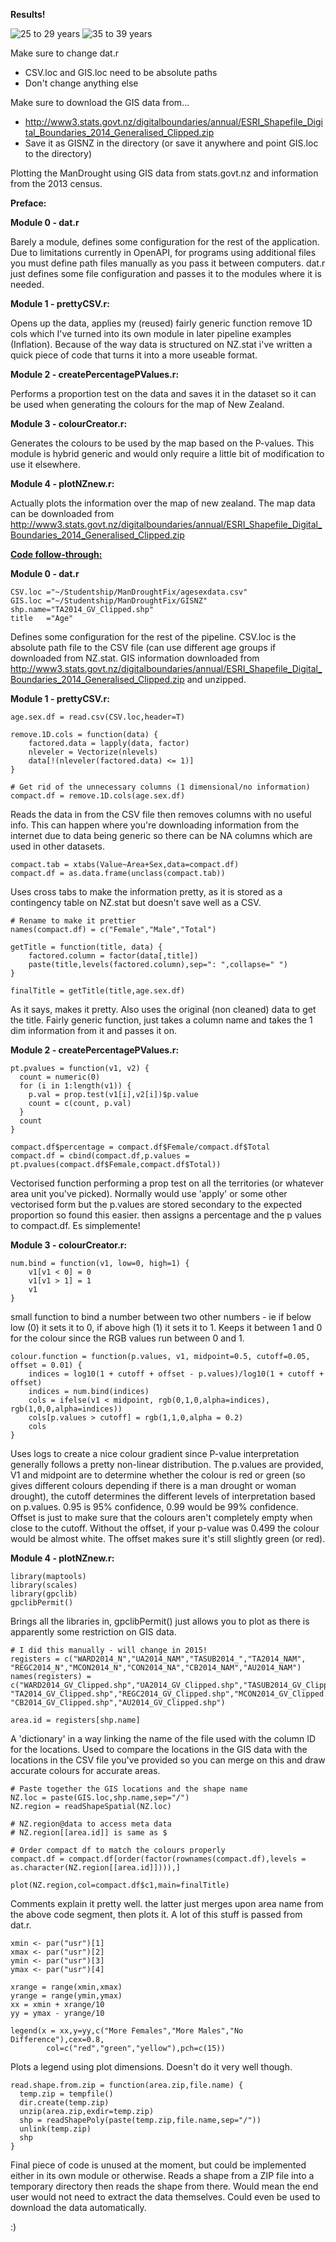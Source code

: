 <b>Results!</b>

![25 to 29 years](http://imgur.com/eBavtPN.png)
![35 to 39 years](http://imgur.com/dt0nYrr.png)

Make sure to change dat.r
  -	CSV.loc and GIS.loc need to be absolute paths
  -	Don't change anything else

Make sure to download the GIS data from...
  -	http://www3.stats.govt.nz/digitalboundaries/annual/ESRI_Shapefile_Digital_Boundaries_2014_Generalised_Clipped.zip
  -	Save it as GISNZ in the directory (or save it anywhere and point GIS.loc
	to the directory)


Plotting the ManDrought using GIS data from stats.govt.nz and information from
the 2013 census.

<b>Preface:</b>

<b>Module 0 - dat.r</b>

Barely a module, defines some configuration for the rest of the application.
Due to limitations currently in OpenAPI, for programs using additional files
you must define path files manually as you pass it between computers. dat.r just
defines some file configuration and passes it to the modules where it is needed.

<b>Module 1 - prettyCSV.r:</b>

Opens up the data, applies my (reused) fairly generic function remove 1D cols
which I've turned into its own module in later pipeline examples (Inflation).
Because of the way data is structured on NZ.stat i've written a quick piece of
code that turns it into a more useable format.

<b>Module 2 - createPercentagePValues.r:</b>

Performs a proportion test on the data and saves it in the dataset so it can be
used when generating the colours for the map of New Zealand.

<b>Module 3 - colourCreator.r:</b>

Generates the colours to be used by the map based on the P-values. This module 
is hybrid generic and would only require a little bit of modification to use it
elsewhere.

<b>Module 4 - plotNZnew.r:</b>

Actually plots the information over the map of new zealand. The map data can be
downloaded from http://www3.stats.govt.nz/digitalboundaries/annual/ESRI_Shapefile_Digital_Boundaries_2014_Generalised_Clipped.zip


<b><u>Code follow-through:</u></b>

<b>Module 0 - dat.r</b>

```
CSV.loc ="~/Studentship/ManDroughtFix/agesexdata.csv"
GIS.loc ="~/Studentship/ManDroughtFix/GISNZ"
shp.name="TA2014_GV_Clipped.shp"
title	="Age"
```

Defines some configuration for the rest of the pipeline. CSV.loc is the absolute
path file to the CSV file (can use different age groups if downloaded from
NZ.stat. GIS information downloaded from http://www3.stats.govt.nz/digitalboundaries/annual/ESRI_Shapefile_Digital_Boundaries_2014_Generalised_Clipped.zip and unzipped.

<b>Module 1 - prettyCSV.r:</b>

```
age.sex.df = read.csv(CSV.loc,header=T)

remove.1D.cols = function(data) {
	factored.data = lapply(data, factor)
	nleveler = Vectorize(nlevels)
	data[!(nleveler(factored.data) <= 1)]
}

# Get rid of the unnecessary columns (1 dimensional/no information)
compact.df = remove.1D.cols(age.sex.df)
```

Reads the data in from the CSV file then removes columns with no useful info.
This can happen where you're downloading information from the internet due to
data being generic so there can be NA columns which are used in other datasets.

```
compact.tab = xtabs(Value~Area+Sex,data=compact.df)
compact.df = as.data.frame(unclass(compact.tab))
```

Uses cross tabs to make the information pretty, as it is stored as a contingency
table on NZ.stat but doesn't save well as a CSV.

```
# Rename to make it prettier
names(compact.df) = c("Female","Male","Total")

getTitle = function(title, data) {
	factored.column = factor(data[,title])
	paste(title,levels(factored.column),sep=": ",collapse=" ")
}

finalTitle = getTitle(title,age.sex.df)
```
As it says, makes it pretty. Also uses the original (non cleaned) data to get
the title. Fairly generic function, just takes a column name and takes the 1 dim
information from it and passes it on.

<b>Module 2 - createPercentagePValues.r:</b>
```
pt.pvalues = function(v1, v2) {
  count = numeric(0)
  for (i in 1:length(v1)) {
    p.val = prop.test(v1[i],v2[i])$p.value
    count = c(count, p.val)
  }
  count
}

compact.df$percentage = compact.df$Female/compact.df$Total
compact.df = cbind(compact.df,p.values = pt.pvalues(compact.df$Female,compact.df$Total))
```
Vectorised function performing a prop test on all the territories (or whatever
area unit you've picked). Normally would use 'apply' or some other vectorised
form but the p.values are stored secondary to the expected proportion so found
this easier. then assigns a percentage and the p values to compact.df. 
Es simplemente!

<b>Module 3 - colourCreator.r:</b>
```
num.bind = function(v1, low=0, high=1) {
	v1[v1 < 0] = 0
	v1[v1 > 1] = 1
	v1
}
```

small function to bind a number between two other numbers - ie if below low (0)
it sets it to 0, if above high (1) it sets it to 1. Keeps it between 1 and 0 for
the colour since the RGB values run between 0 and 1.

```
colour.function = function(p.values, v1, midpoint=0.5, cutoff=0.05, offset = 0.01) {
	indices = log10(1 + cutoff + offset - p.values)/log10(1 + cutoff + offset)	
	indices = num.bind(indices)
	cols = ifelse(v1 < midpoint, rgb(0,1,0,alpha=indices), rgb(1,0,0,alpha=indices))
	cols[p.values > cutoff] = rgb(1,1,0,alpha = 0.2)
	cols
}
```
Uses logs to create a nice colour gradient since P-value interpretation
generally follows a pretty non-linear distribution. The p.values are provided,
V1 and midpoint are to determine whether the colour is red or green (so gives
different colours depending if there is a man drought or woman drought), the
cutoff determines the different levels of interpretation based on p.values.
0.95 is 95% confidence, 0.99 would be 99% confidence. Offset is just to make 
sure that the colours aren't completely empty when close to the cutoff. Without
the offset, if your p-value was 0.499 the colour would be almost white. The
offset makes sure it's still slightly green (or red).

<b>Module 4 - plotNZnew.r:</b>
```
library(maptools)
library(scales)
library(gpclib)
gpclibPermit()
```
Brings all the libraries in, gpclibPermit() just allows you to plot as there is
apparently some restriction on GIS data.

```
# I did this manually - will change in 2015!
registers = c("WARD2014_N","UA2014_NAM","TASUB2014_","TA2014_NAM",
"REGC2014_N","MCON2014_N","CON2014_NA","CB2014_NAM","AU2014_NAM")
names(registers) = c("WARD2014_GV_Clipped.shp","UA2014_GV_Clipped.shp","TASUB2014_GV_Clipped.shp",
"TA2014_GV_Clipped.shp","REGC2014_GV_Clipped.shp","MCON2014_GV_Clipped.shp","CON2014_GV_Clipped.shp",
"CB2014_GV_Clipped.shp","AU2014_GV_Clipped.shp")

area.id = registers[shp.name]
```

A 'dictionary' in a way linking the name of the file used with the column ID
for the locations. Used to compare the locations in the GIS data with the
locations in the CSV file you've provided so you can merge on this and draw
accurate colours for accurate areas.

```
# Paste together the GIS locations and the shape name
NZ.loc = paste(GIS.loc,shp.name,sep="/")
NZ.region = readShapeSpatial(NZ.loc)

# NZ.region@data to access meta data
# NZ.region[[area.id]] is same as $

# Order compact df to match the colours properly
compact.df = compact.df[order(factor(rownames(compact.df),levels = as.character(NZ.region[[area.id]]))),]

plot(NZ.region,col=compact.df$c1,main=finalTitle)
```
Comments explain it pretty well. the latter just merges upon area name from the
above code segment, then plots it. A lot of this stuff is passed from dat.r.

```
xmin <- par("usr")[1]
xmax <- par("usr")[2]
ymin <- par("usr")[3]
ymax <- par("usr")[4]

xrange = range(xmin,xmax)
yrange = range(ymin,ymax)
xx = xmin + xrange/10
yy = ymax - yrange/10

legend(x = xx,y=yy,c("More Females","More Males","No Difference"),cex=0.8, 
        col=c("red","green","yellow"),pch=c(15))
```
Plots a legend using plot dimensions. Doesn't do it very well though.

```
read.shape.from.zip = function(area.zip,file.name) {
  temp.zip = tempfile()
  dir.create(temp.zip)
  unzip(area.zip,exdir=temp.zip)
  shp = readShapePoly(paste(temp.zip,file.name,sep="/"))
  unlink(temp.zip)
  shp
}
```
Final piece of code is unused at the moment, but could be implemented either in
its own module or otherwise. Reads a shape from a ZIP file into a temporary 
directory then reads the shape from there. Would mean the end user would not
need to extract the data themselves. Could even be used to download the data
automatically.

:)
